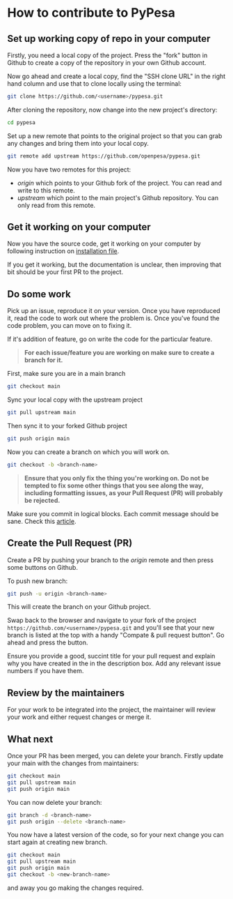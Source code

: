 # How to contribute to PyPesa

## Set up working copy of repo in your computer

Firstly, you need a local copy of the project. Press the "fork" button in Github to create a copy of the repository in your own Github account.

Now go ahead and create a local copy, find the "SSH clone URL" in the right hand column and use that to clone locally using the terminal:

```bash
git clone https://github.com/<username>/pypesa.git
```

After cloning the repository, now change into the new project's directory:

```bash
cd pypesa
```

Set up a new remote that points to the original project so that you can grab any changes and bring them into your local copy.

```bash
git remote add upstream https://github.com/openpesa/pypesa.git
```

Now you have two remotes for this project:

- _origin_ which points to your Github fork of the project. You can read and write to this remote.
- _upstream_ which point to the main project's Github repository. You can only read from this remote.

## Get it working on your computer

Now you have the source code, get it working on your computer by following instruction on [installation file](INSTALLATION.md).

If you get it working, but the documentation is unclear, then improving that bit should be your first PR to the project.

## Do some work

Pick up an issue, reproduce it on your version. Once you have reproduced it, read the code to work out where the problem is. Once you've found the code problem, you can move on to fixing it.

If it's addition of feature, go on write the code for the particular feature.

> **For each issue/feature you are working on make sure to create a branch for it.**

First, make sure you are in a main branch

```bash
git checkout main
```

Sync your local copy with the upstream project

```bash
git pull upstream main
```

Then sync it to your forked Github project

```bash
git push origin main
```

Now you can create a branch on which you will work on.

```bash
git checkout -b <branch-name>
```

> **Ensure that you only fix the thing you're working on. Do not be tempted to fix some other things that you see along the way, including formatting issues, as your Pull Request (PR) will probably be rejected.**

Make sure you commit in logical blocks. Each commit message should be sane. Check this [article](https://chris.beams.io/posts/git-commit/).

## Create the Pull Request (PR)

Create a PR by pushing your branch to the _origin_ remote and then press some buttons on Github.

To push new branch:

```bash
git push -u origin <branch-name>
```

This will create the branch on your Github project.

Swap back to the browser and navigate to your fork of the project `https://github.com/<username>/pypesa.git` and you'll see that your new branch is listed at the top with a handy "Compate & pull request button". Go ahead and press the button.

Ensure you provide a good, succint title for your pull request and explain why you have created in the in the description box. Add any relevant issue numbers if you have them.

## Review by the maintainers

For your work to be integrated into the project, the maintainer will review your work and either request changes or merge it.

## What next

Once your PR has been merged, you can delete your branch. Firstly update your main with the changes from maintainers:

```bash
git checkout main
git pull upstream main
git push origin main
```

You can now delete your branch:

```bash
git branch -d <branch-name>
git push origin --delete <branch-name>
```

You now have a latest version of the code, so for your next change you can start again at creating new branch.

```bash
git checkout main
git pull upstream main
git push origin main
git checkout -b <new-branch-name>
```

and away you go making the changes required.
